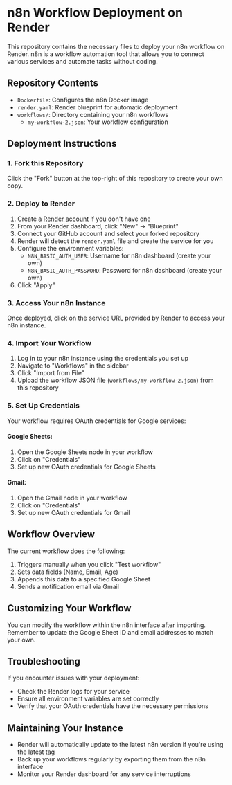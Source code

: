 # n8n Workflow Deployment on Render

This repository contains the necessary files to deploy your n8n workflow on Render. n8n is a workflow automation tool that allows you to connect various services and automate tasks without coding.

## Repository Contents

- `Dockerfile`: Configures the n8n Docker image
- `render.yaml`: Render blueprint for automatic deployment
- `workflows/`: Directory containing your n8n workflows
  - `my-workflow-2.json`: Your workflow configuration

## Deployment Instructions

### 1. Fork this Repository

Click the "Fork" button at the top-right of this repository to create your own copy.

### 2. Deploy to Render

1. Create a [Render account](https://render.com) if you don't have one
2. From your Render dashboard, click "New" → "Blueprint"
3. Connect your GitHub account and select your forked repository
4. Render will detect the `render.yaml` file and create the service for you
5. Configure the environment variables:
   - `N8N_BASIC_AUTH_USER`: Username for n8n dashboard (create your own)
   - `N8N_BASIC_AUTH_PASSWORD`: Password for n8n dashboard (create your own)
6. Click "Apply"

### 3. Access Your n8n Instance

Once deployed, click on the service URL provided by Render to access your n8n instance.

### 4. Import Your Workflow

1. Log in to your n8n instance using the credentials you set up
2. Navigate to "Workflows" in the sidebar
3. Click "Import from File"
4. Upload the workflow JSON file (`workflows/my-workflow-2.json`) from this repository

### 5. Set Up Credentials

Your workflow requires OAuth credentials for Google services:

#### Google Sheets:
1. Open the Google Sheets node in your workflow
2. Click on "Credentials"
3. Set up new OAuth credentials for Google Sheets

#### Gmail:
1. Open the Gmail node in your workflow
2. Click on "Credentials"
3. Set up new OAuth credentials for Gmail

## Workflow Overview

The current workflow does the following:
1. Triggers manually when you click "Test workflow"
2. Sets data fields (Name, Email, Age)
3. Appends this data to a specified Google Sheet
4. Sends a notification email via Gmail

## Customizing Your Workflow

You can modify the workflow within the n8n interface after importing. Remember to update the Google Sheet ID and email addresses to match your own.

## Troubleshooting

If you encounter issues with your deployment:
- Check the Render logs for your service
- Ensure all environment variables are set correctly
- Verify that your OAuth credentials have the necessary permissions

## Maintaining Your Instance

- Render will automatically update to the latest n8n version if you're using the latest tag
- Back up your workflows regularly by exporting them from the n8n interface
- Monitor your Render dashboard for any service interruptions